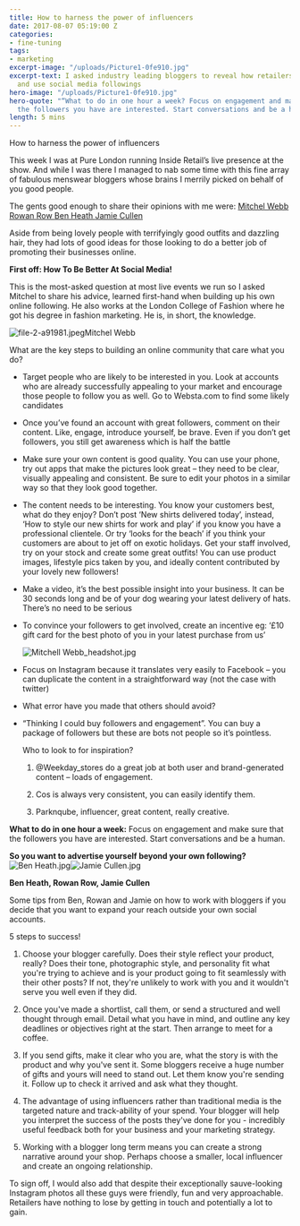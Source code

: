 ```yaml
---
title: How to harness the power of influencers
date: 2017-08-07 05:19:00 Z
categories:
- fine-tuning
tags:
- marketing
excerpt-image: "/uploads/Picture1-0fe910.jpg"
excerpt-text: I asked industry leading bloggers to reveal how retailers can create
  and use social media followings
hero-image: "/uploads/Picture1-0fe910.jpg"
hero-quote: "“What to do in one hour a week? Focus on engagement and make sure that
  the followers you have are interested. Start conversations and be a human”"
length: 5 mins
---
```


How to harness the power of influencers

This week I was at Pure London running Inside Retail’s live presence at the show. And while I was there I managed to nab some time with this fine array of fabulous menswear bloggers whose brains I merrily picked on behalf of you good people.

The gents good enough to share their opinions with me were:
[Mitchel Webb](http://thefashionwebb.com/jan-faves/)
[Rowan Row ](http://rowanrow.com/)
[Ben Heath ](http://www.twentyfirstcenturygent.com/)
[Jamie Cullen ](https://cullenjamie.com/)

Aside from being lovely people with terrifyingly good outfits and dazzling hair, they had lots of good ideas for those looking to do a better job of promoting their businesses online.

**First off: How To Be Better At Social Media!**

This is the most-asked question at most live events we run so I asked Mitchel to share his advice, learned first-hand when building up his own online following. He also works at the London College of Fashion where he got his degree in fashion marketing. He is, in short, the knowledge.

![file-2-a91981.jpeg](/uploads/file-2-a91981.jpeg)Mitchel Webb

What are the key steps to building an online community that care what you do?

* Target people who are likely to be interested in you. Look at accounts who are already successfully appealing to your market and encourage those people to follow you as well. Go to Websta.com to find some likely candidates

* Once you’ve found an account with great followers, comment on their content. Like, engage, introduce yourself, be brave. Even if you don’t get followers, you still get awareness which is half the battle

* Make sure your own content is good quality. You can use your phone, try out apps that make the pictures look great – they need to be clear, visually appealing and consistent. Be sure to edit your photos in a similar way so that they look good together.

* The content needs to be interesting. You know your customers best, what do they enjoy? Don’t post ‘New shirts delivered today’, instead, ‘How to style our new shirts for work and play’ if you know you have a professional clientele. Or try ‘looks for the beach’ if you think your customers are about to jet off on exotic holidays. Get your staff involved, try on your stock and create some great outfits! You can use product images, lifestyle pics taken by you, and ideally content contributed by your lovely new followers!

* Make a video, it’s the best possible insight into your business. It can be 30 seconds long and be of your dog wearing your latest delivery of hats. There’s no need to be serious

* To convince your followers to get involved, create an incentive eg: ‘£10 gift card for the best photo of you in your latest purchase from us’

  ![Mitchell Webb_headshot.jpg](/uploads/Mitchell%20Webb_headshot.jpg)

* Focus on Instagram because it translates very easily to Facebook – you can duplicate the content in a straightforward way (not the case with twitter)

* What error have you made that others should avoid?

* “Thinking I could buy followers and engagement”. You can buy a package of followers but these are bots not people so it’s pointless.

  Who to look to for inspiration?

  1. @Weekday_stores do a great job at both user and brand-generated content – loads of engagement.

  2. Cos is always very consistent, you can easily identify them.

  3. Parknqube, influencer, great content, really creative.

**What to do in one hour a week:** Focus on engagement and make sure that the followers you have are interested. Start conversations and be a human.

**So you want to advertise yourself beyond your own following?**![Ben Heath.jpg](/uploads/Ben%20Heath.jpg)![Jamie Cullen.jpg](/uploads/Jamie%20Cullen.jpg)

**Ben Heath, Rowan Row, Jamie Cullen**

Some tips from Ben, Rowan and Jamie on how to work with bloggers if you decide that you want to expand your reach outside your own social accounts.

5 steps to success!

1. Choose your blogger carefully. Does their style reflect your product, really? Does their tone, photographic style, and personality fit what you're trying to achieve and is your product going to fit seamlessly with their other posts? If not, they're unlikely to work with you and it wouldn't serve you well even if they did.

2. Once you've made a shortlist, call them, or send a structured and well thought through email. Detail what you have in mind, and outline any key deadlines or objectives right at the start. Then arrange to meet for a coffee.

3. If you send gifts, make it clear who you are, what the story is with the product and why you've sent it. Some bloggers receive a huge number of gifts and yours will need to stand out. Let them know you're sending it. Follow up to check it arrived and ask what they thought.

4. The advantage of using influencers rather than traditional media is the targeted nature and track-ability of your spend. Your blogger will help you interpret the success of the posts they've done for you - incredibly useful feedback both for your business and your marketing strategy.

5. Working with a blogger long term means you can create a strong narrative around your shop. Perhaps choose a smaller, local influencer and create an ongoing relationship.

To sign off, I would also add that despite their exceptionally sauve-looking Instagram photos all these guys were friendly, fun and very approachable. Retailers have nothing to lose by getting in touch and potentially a lot to gain.